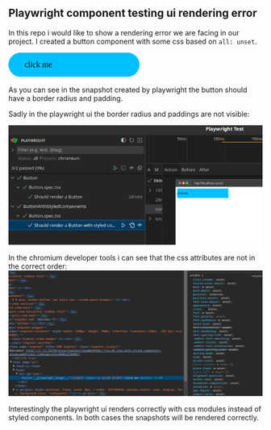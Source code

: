 ## Playwright component testing ui rendering error

In this repo i would like to show a rendering error we are facing in our project.
I created a button component with some css based on `all: unset`.

![Should-render-a-Button-with-styled-components-1-chromium-linux.png](__snapshots__/src/components/ButtonWithStyledComponents/Button.spec.tsx-snapshots/Should-render-a-Button-with-styled-components-1-chromium-linux.png)

As you can see in the snapshot created by playwright the button should have a border radius and padding.

Sadly in the playwright ui the border radius and paddings are not visible:

![playwright ui rendering.png](src/components/ButtonWithStyledComponents/playwright-ui-rendering.png)

In the chromium developer tools i can see that the css attributes are not in the correct order:
![dev tools.png](src/components/ButtonWithStyledComponents/dev-tools.png)

Interestingly the playwright ui renders correctly with css modules instead of styled components.
In both cases the snapshots will be rendered correctly.